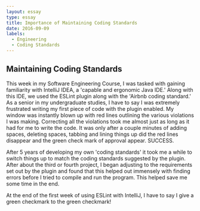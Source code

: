 ```yaml
---
layout: essay
type: essay
title: Importance of Maintaining Coding Standards
date: 2016-09-09
labels:
  - Engineering
  - Coding Standards
---
```



## Maintaining Coding Standards

This week in my Software Engineering Course, I was tasked with gaining familiarity with IntelliJ IDEA, a 'capable and ergonomic Java IDE.' Along with this IDE, we used the ESLint plugin along with the 'Airbnb coding standard.' As a senior in my undergraduate studies, I have to say I was extremely frustrated writing my first piece of code with the plugin enabled. My window was instantly blown up with red lines outlining the various violations I was making. Correcting all the violations took me almost just as long as it had for me to write the code. It was only after a couple minutes of adding spaces, deleting spaces, tabbing and lining things up did the red lines disappear and the green check mark of approval appear. SUCCESS.

After 5 years of developing my own 'coding standards' it took me a while to switch things up to match the coding standards suggested by the plugin. After about the third or fourth project, I began adjusting to the requirements set out by the plugin and found that this helped out immensely with finding errors before I tried to compile and run the program. This helped save me some time in the end. 

At the end of the first week of using ESLint with IntelliJ, I have to say I give a green checkmark to the green checkmark!


